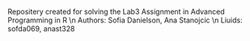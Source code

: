 Repositery created for solving the Lab3 Assignment in Advanced Programming in R \n
Authors: Sofia Danielson, Ana Stanojcic \n
Liuids: sofda069, anast328
